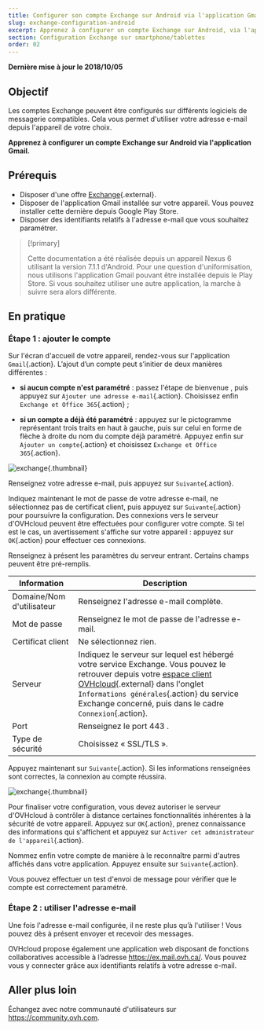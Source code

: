 ```yaml
---
title: Configurer son compte Exchange sur Android via l'application Gmail
slug: exchange-configuration-android
excerpt: Apprenez à configurer un compte Exchange sur Android, via l'application Gmail
section: Configuration Exchange sur smartphone/tablettes
order: 02
---
```


**Dernière mise à jour le 2018/10/05**

## Objectif

Les comptes Exchange peuvent être configurés sur différents logiciels de messagerie compatibles. Cela vous permet d'utiliser votre adresse e-mail depuis l'appareil de votre choix.

**Apprenez à configurer un compte Exchange sur Android via l'application Gmail.**

## Prérequis

- Disposer d'une offre [Exchange](https://www.ovhcloud.com/fr-ca/emails/hosted-exchange/){.external}.
- Disposer de l'application Gmail installée sur votre appareil. Vous pouvez installer cette dernière depuis Google Play Store.
- Disposer des identifiants relatifs à l'adresse e-mail que vous souhaitez paramétrer.

> [!primary]
>
> Cette documentation a été réalisée depuis un appareil Nexus 6 utilisant la version 7.1.1 d'Android. Pour une question d'uniformisation, nous utilisons l'application Gmail pouvant être installée depuis le Play Store. Si vous souhaitez utiliser une autre application, la marche à suivre sera alors différente.
>

## En pratique

### Étape 1 : ajouter le compte

Sur l'écran d'accueil de votre appareil, rendez-vous sur l'application `Gmail`{.action}. L’ajout d’un compte peut s’initier de deux manières différentes :

- **si aucun compte n'est paramétré** : passez l'étape de bienvenue , puis appuyez sur `Ajouter une adresse e-mail`{.action}. Choisissez enfin `Exchange et Office 365`{.action} ; 

- **si un compte a déjà été paramétré** : appuyez sur le pictogramme représentant trois traits en haut à gauche, puis sur celui en forme de flèche à droite du nom du compte déjà paramétré. Appuyez enfin sur `Ajouter un compte`{.action} et choisissez `Exchange et Office 365`{.action}. 

![exchange](images/configuration-exchange-gmail-application-android-step1.png){.thumbnail}

Renseignez votre adresse e-mail, puis appuyez sur `Suivante`{.action}.

Indiquez maintenant le mot de passe de votre adresse e-mail, ne sélectionnez pas de certificat client, puis appuyez sur `Suivante`{.action} pour poursuivre la configuration. Des connexions vers le serveur d'OVHcloud peuvent être effectuées pour configurer votre compte. Si tel est le cas, un avertissement s'affiche sur votre appareil : appuyez sur `OK`{.action} pour effectuer ces connexions.

Renseignez à présent les paramètres du serveur entrant. Certains champs peuvent être pré-remplis.

|Information|Description| 
|---|---| 
|Domaine/Nom d'utilisateur|Renseignez l'adresse e-mail complète.|  
|Mot de passe|Renseignez le mot de passe de l'adresse e-mail.|
|Certificat client|Ne sélectionnez rien.|
|Serveur|Indiquez le serveur sur lequel est hébergé votre service Exchange. Vous pouvez le retrouver depuis votre [espace client OVHcloud](https://ca.ovh.com/auth/?action=gotomanager&from=https://www.ovh.com/ca/fr/&ovhSubsidiary=qc){.external} dans l'onglet `Informations générales`{.action} du service Exchange concerné, puis dans le cadre `Connexion`{.action}.|
|Port|Renseignez le port  443 .|  
|Type de sécurité|Choisissez « SSL/TLS ».|

Appuyez maintenant sur `Suivante`{.action}. Si les informations renseignées sont correctes, la connexion au compte réussira.

![exchange](images/configuration-exchange-gmail-application-android-step2.png){.thumbnail}

Pour finaliser votre configuration, vous devez autoriser le serveur d'OVHcloud à contrôler à distance certaines fonctionnalités inhérentes à la sécurité de votre appareil. Appuyez sur `OK`{.action}, prenez connaissance des informations qui s'affichent et appuyez sur `Activer cet administrateur de l'appareil`{.action}.

Nommez enfin votre compte de manière à le reconnaître parmi d'autres affichés dans votre application. Appuyez ensuite sur `Suivante`{.action}.

Vous pouvez effectuer un test d'envoi de message pour vérifier que le compte est correctement paramétré.

### Étape 2 : utiliser l'adresse e-mail

Une fois l'adresse e-mail configurée, il ne reste plus qu’à l'utiliser ! Vous pouvez dès à présent envoyer et recevoir des messages.

OVHcloud propose également une application web disposant de fonctions collaboratives accessible à l’adresse <https://ex.mail.ovh.ca/>. Vous pouvez vous y connecter grâce aux identifiants relatifs à votre adresse e-mail.

## Aller plus loin

Échangez avec notre communauté d'utilisateurs sur <https://community.ovh.com>.